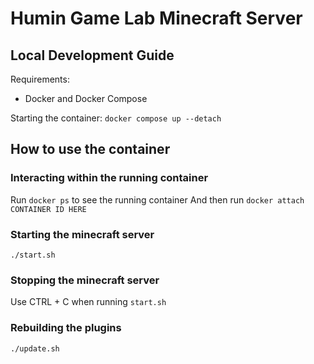 # Humin Game Lab Minecraft Server

## Local Development Guide

Requirements:

- Docker and Docker Compose

Starting the container: `docker compose up --detach`

## How to use the container

### Interacting within the running container

Run `docker ps` to see the running container And then run
`docker attach CONTAINER ID HERE`

### Starting the minecraft server

`./start.sh`

### Stopping the minecraft server

Use CTRL + C when running `start.sh`

### Rebuilding the plugins

`./update.sh`

